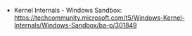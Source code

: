 - Kernel Internals - Windows Sandbox: https://techcommunity.microsoft.com/t5/Windows-Kernel-Internals/Windows-Sandbox/ba-p/301849
